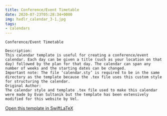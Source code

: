 ```yaml
---
title: Conference/Event Timetable
date: 2020-07-23T05:28:34+0000
img: hxdlr_calendar_3-1.jpg
tags:
- calendars
---
```

```
Conference/Event Timetable

Description:
This calendar template is useful for creating a conference/event calendar. Each day can be given a title (such as your location on that day) followed by the plan for that day. The calendar can span any number of weeks and the starting dates can be changed.
Important note: The file ‘calendar.sty’ is required to be in the same directory as the template because the .tex file uses this custom style for structuring the calendar.
Original Author:
The calendar style and template .tex file used to make this calendar were made by Evan Sultanik but the template has been extensively modified for this website by Vel.
```
[Open this template in SwiftLaTeX](https://www.swiftlatex.com/project.html?import=https://swiftlatex.github.io/LaTeXBoilerPlate/zips/cemai_calendar_3.zip)
